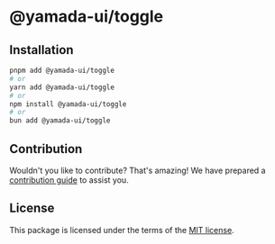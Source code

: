 # @yamada-ui/toggle

## Installation

```sh
pnpm add @yamada-ui/toggle
# or
yarn add @yamada-ui/toggle
# or
npm install @yamada-ui/toggle
# or
bun add @yamada-ui/toggle
```

## Contribution

Wouldn't you like to contribute? That's amazing! We have prepared a [contribution guide](https://github.com/yamada-ui/yamada-ui/blob/main/CONTRIBUTING.md) to assist you.

## License

This package is licensed under the terms of the
[MIT license](https://github.com/yamada-ui/yamada-ui/blob/main/LICENSE).
